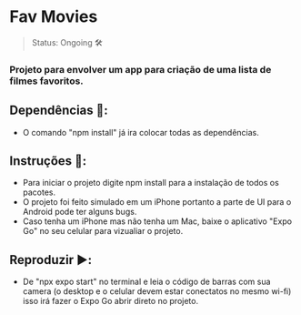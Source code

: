 <h1>Fav Movies</h1>

> Status: Ongoing 🛠️


### Projeto para envolver um app para criação de uma lista de filmes favoritos.

## Dependências 📌: 

+ O comando "npm install" já ira colocar todas as dependências. 

## Instruções 📝:

+ Para iniciar o projeto digite npm install para a instalação de todos os pacotes.
+ O projeto foi feito simulado em um iPhone portanto a parte de UI para o Android pode ter alguns bugs.
+ Caso tenha um iPhone mas não tenha um Mac, baixe o aplicativo "Expo Go" no seu celular para vizualiar o projeto.

## Reproduzir ▶️:

+ De "npx expo start" no terminal e leia o código de barras com sua camera (o desktop e o celular devem estar conectatos no mesmo wi-fi)
  isso irá fazer o Expo Go abrir direto no projeto.
